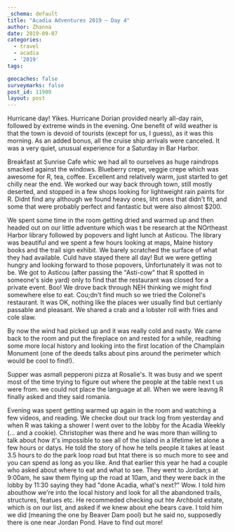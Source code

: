 ```yaml
---
_schema: default
title: "Acadia Adventures 2019 – Day 4"
author: Zhanna
date: 2019-09-07
categories: 
  - travel
  - acadia
  - '2019'
tags:

geocaches: false
surveymarks: false
post_id: 11909
layout: post  
---
```


Hurricane day! Yikes. Hurricane Dorian provided nearly all-day rain, followed by extreme winds in the evening. One benefit of wild weather is that the town is devoid of tourists (except for us, I guess), as it was this morning. As an added bonus, all the cruise ship arrivals were canceled. It was a very quiet, unusual experience for a Saturday in Bar Harbor. 

Breakfast at Sunrise Cafe whic we had all to ourselves as huge raindrops smacked against the windows. Blueberry crepe, veggie crepe which was awesome for R, tea, coffee. Excellent and relatively warm, just started to get chilly near the end. We worked our way back through town, still mostly deserted, and stopped in a few shops looking for lightweight rain paints for R. Didnt find any although we found heavy ones, liht ones that didn't fit, and some that were probably perfect and fantastic but were also almost $200. 

We spent some time in the room getting dried and warmed up and then headed out on our little adventure which was t be research at the NOrtheast Harbor library followed by popovers and light lunch at Asticou. The library was beautiful and we spent a few hours looking at maps, Maine history books and the trail sign exhibit. We barely scratched the surface of what they had available. Culd have stayed there all day! But we were getting hungry and looking forward to those popovers, Unfortunately it was not to be. We got to Asticou (after passing the "Asti-cow" that R spotted in someone's side yard) only to find that the restaurant was closed for a private event. Boo! We drove back through NEH thinking we might find somewhere else to eat. Cou;dn't find much so we tried the Colonel's restaurant. It was OK, nothing like the places wer usually find but certianly passable and pleasant. We shared a crab and a lobster roll with fries and cole slaw. 

By now the wind had picked up and it was really cold and nasty. We came back to the room and put the fireplace on and rested for a while, readhing some more local history and looking into the first location of the Champlain Monument (one of the deeds talks about pins around the perimeter which would be cool to find!). 

Supper was asmall pepperoni pizza at Rosalie's. It was busy and we spent most of the time trying to figure out where the people at the table next t us were from. we could not place the language at all. When we were leavng R finally asked and they said romania.

Evening was spent getting warmed up again in the room and watching a few videos, and reading. We checke dout our track log from yesterday and when R was taking a shower I went over to the lobby for the Acadia Weekly (... and a cookie). Christopher was there and he was more than willing to talk about how it's impossible to see all of the island in a lifetime let alone a few hours or datys. He told the story of how he tells people it takes at least 3.5 hours to do the park loop road but htat there is so much more to see and you can spend as long as you like. And that earlier this year he had a couple who asked about where to eat and what to see. They went to Jordan;s at 9:00am, he saw them flying up the road at 10am, and they were back in the lobby by 11:30 saying they had "done Acadia, what's next?" Wow. I told him abouthow we're into the local history and look for all the abandoned trails, structures, featues etc. He recommeded checking out hte Archbold estate, which is on our list, and asked if we knew about ehe bears cave. I told him we did (meaning the one by Beaver Dam pool) but he said no, supposedly there is one near Jordan Pond. Have to find out more!

